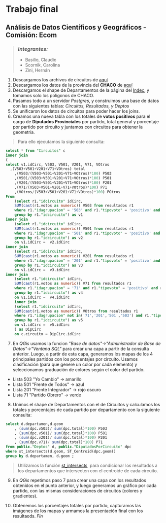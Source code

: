 # Trabajo final

## Análisis de Datos Científicos y Geográficos - Comisión: Ecom

> ### _Integrantes:_
>
> - Basilio, Claudio
> - Scornik, Carolina
> - Zini, Hernán

1. Descargamos los archivos de circuitos de [aquí](https://mapa2.electoral.gov.ar/descargas)
2. Descargamos los datos de la provincia del **CHACO** de [aquí](https://www.argentina.gob.ar/elecciones/resultados-del-recuento-provisional-de-las-elecciones-paso)
3. Descargamos el shape de Departamentos de la página del [Indec](https://datos.gob.ar/ar/dataset/jgm-servicio-normalizacion-datos-geograficos/archivo/jgm_8.16), y tomamos solo los polígonos de CHACO.
4. Pasamos todo a un servidor _Postgres_, y construimos una base de datos con las siguientes tablas: _Circuitos, Resultados, y Deptos_
5. Se unificaron los datos de circuitos para poder hacer los joins.
6. Creamos una nueva tabla con los totales de **votos positivos** para el cargo de **Diputados Provinciales** por partido, total general y porcentaje por partido por circuito y juntamos con circuitos para obtener la geometría.

> Para ello ejecutamos la siguiente consulta:

```sql
select * from "Circuitos" c
inner join
(
select v1.idCirc, V503, V501, V201, V71, VOtros
  ,(V503+V501+V201+V71+VOtros) total
	,(V503/(V503+V501+V201+V71+VOtros)*100) P503
	,(V501/(V503+V501+V201+V71+VOtros)*100) P501
	,(V201/(V503+V501+V201+V71+VOtros)*100) P201
	,(V71/(V503+V501+V201+V71+VOtros)*100) P71
	,(VOtros/(V503+V501+V201+V71+VOtros)*100) POtros
From
	(select r1."idcircuito" idCirc,
	SUM(cast(r1.votos as numeric)) V503 from resultados r1
	where r1."idagrupacion" = '503' and r1."tipovoto" = 'positivo' and r1."idcargo" = '6' -- 6 = DIPUTADO PROVINCIAL
	group by r1."idcircuito") as v1
inner join
	(select r1."idcircuito" idCirc,
	SUM(cast(r1.votos as numeric)) V501 from resultados r1
	where r1."idagrupacion" = '501' and r1."tipovoto" = 'positivo' and r1."idcargo" = '6'
	group by r1."idcircuito") as v2
	on v1.idCirc =  v2.idCirc
inner join
	(select r1."idcircuito" idCirc,
	SUM(cast(r1.votos as numeric)) V201 from resultados r1
	where r1."idagrupacion" = '201' and r1."tipovoto" = 'positivo' and r1."idcargo" = '6'
	group by r1."idcircuito") as v3
	on v1.idCirc =  v3.idCirc
inner join
	(select r1."idcircuito" idCirc,
	SUM(cast(r1.votos as numeric)) V71 from resultados r1
	where r1."idagrupacion" = '71' and r1."tipovoto" = 'positivo' and r1."idcargo" = '6'
	group by r1."idcircuito") as v4
	on v1.idCirc =  v4.idCirc
	inner join
	(select r1."idcircuito" idCirc,
	SUM(cast(r1.votos as numeric)) VOtros from resultados r1
	where r1."idagrupacion" not in('71','201','501','503') and r1."tipovoto" = 'positivo' and r1."idcargo" = '6'
	group by r1."idcircuito") as v5
	on v1.idCirc =  v5.idCirc
	) as DipCirc
	on c.circuito = DipCirc.idCirc
```

7. En _QGis_ usamos la funcion _"Base de datos"->"Administrador de Base de Datos"->"Ventana SQL"_ para crear una capa a partir de la consulta anterior.
   Luego, a partir de esta capa, generamos los mapas de los 4 principales partidos con los porcentajes por circuito.
   Usamos clasificación (para que genere un color por cada elemento) y seleccionamos graduación de colores según el color del partido.

- Lista 503 "Yo Cambio" -> amarillo
- Lista 501 "Frente de Todos" -> azul
- Lista 201 "Frente Integrador" -> rojo oscuro
- Lista 71 "Partido Obrero" -> verde

8. Unimos el shape de Departamentos con el de Circuitos y calculamos los totales y porcentajes de cada partido por departamento con la siguiente consulta:

```sql
select d.departamen,d.geom
	, (sum(dpc.v503)/ sum(dpc.total)*100) P503
	, (sum(dpc.v501)/ sum(dpc.total)*100) P501
	, (sum(dpc.v201)/ sum(dpc.total)*100) P201
	, (sum(dpc.v71)/ sum(dpc.total)*100) P71
from public."Deptos" d, public."DiputadosPorCircuito" dpc
where st_intersects(d.geom, ST_Centroid(dpc.geom))
group by d.departamen, d.geom ;
```

> Utilizamos la función [st_intersects](https://postgis.net/docs/ST_Intersects.html), para condicionar los resultados a los departamentos que intersecten con el centroide de cada circuito.

9. En _QGis_ repetimos paso 7 para crear una capa con los resultados obtenidos en el punto anterior, y luego generamos un gráfico por cada partido, con las mismas consideraciones de circuitos (colores y gradientes).

10. Obtenemos los porcentajes totales por partido, capturamos las imágenes de los mapas y armamos la presentación final con los resultaods. _Fin_
